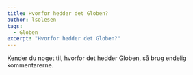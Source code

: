 ```yaml
---
title: Hvorfor hedder det Globen?
author: lsolesen
tags:
  - Globen
excerpt: "Hvorfor hedder det Globen?"
---
```


Kender du noget til, hvorfor det hedder Globen, så brug endelig kommentarerne.
